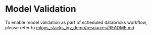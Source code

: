 # Model Validation
To enable model validation as part of scheduled databricks workflow, please refer to [mlops_stacks_ivy_demo/resources/README.md](../resources/README.md)
